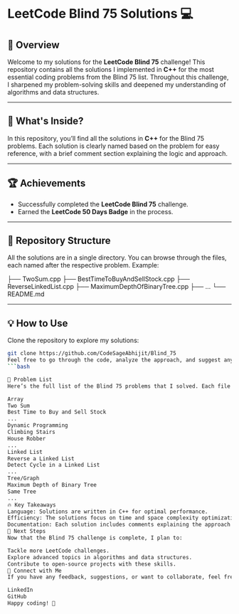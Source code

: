# LeetCode Blind 75 Solutions 💻

## 🚀 Overview

Welcome to my solutions for the **LeetCode Blind 75** challenge! This repository contains all the solutions I implemented in **C++** for the most essential coding problems from the Blind 75 list. Throughout this challenge, I sharpened my problem-solving skills and deepened my understanding of algorithms and data structures.

---

## 🧠 What's Inside?

In this repository, you’ll find all the solutions in **C++** for the Blind 75 problems. Each solution is clearly named based on the problem for easy reference, with a brief comment section explaining the logic and approach.

---

## 🏆 Achievements

- Successfully completed the **LeetCode Blind 75** challenge.
- Earned the **LeetCode 50 Days Badge** in the process.

---

## 📂 Repository Structure

All the solutions are in a single directory. You can browse through the files, each named after the respective problem. Example:

├── TwoSum.cpp
├── BestTimeToBuyAndSellStock.cpp
├── ReverseLinkedList.cpp
├── MaximumDepthOfBinaryTree.cpp
├── ...
└── README.md



---

## 💡 How to Use

Clone the repository to explore my solutions:

```bash
git clone https://github.com/CodeSageAbhijit/Blind_75
Feel free to go through the code, analyze the approach, and suggest any improvements!
```bash

🔗 Problem List
Here’s the full list of the Blind 75 problems that I solved. Each file in the repository corresponds to one of the problems below:

Array
Two Sum
Best Time to Buy and Sell Stock
...
Dynamic Programming
Climbing Stairs
House Robber
...
Linked List
Reverse a Linked List
Detect Cycle in a Linked List
...
Tree/Graph
Maximum Depth of Binary Tree
Same Tree
...
🔥 Key Takeaways
Language: Solutions are written in C++ for optimal performance.
Efficiency: The solutions focus on time and space complexity optimization.
Documentation: Each solution includes comments explaining the approach and logic.
🚩 Next Steps
Now that the Blind 75 challenge is complete, I plan to:

Tackle more LeetCode challenges.
Explore advanced topics in algorithms and data structures.
Contribute to open-source projects with these skills.
🤝 Connect with Me
If you have any feedback, suggestions, or want to collaborate, feel free to connect:

LinkedIn
GitHub
Happy coding! 🚀
